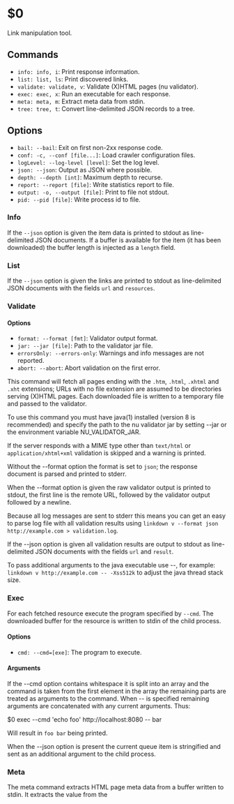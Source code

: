 $0
==

Link manipulation tool.

## Commands

* `info: info, i`: Print response information.
* `list: list, ls`: Print discovered links.
* `validate: validate, v`: Validate (X)HTML pages (nu validator).
* `exec: exec, x`: Run an executable for each response.
* `meta: meta, m`: Extract meta data from stdin.
* `tree: tree, t`: Convert line-delimited JSON records to a tree.

## Options

* `bail: --bail`: Exit on first non-2xx response code.
* `conf: -c, --conf [file...]`: Load crawler configuration files.
* `logLevel: --log-level [level]`: Set the log level.
* `json: --json`: Output as JSON where possible.
* `depth: --depth [int]`: Maximum depth to recurse.
* `report: --report [file]`: Write statistics report to file.
* `output: -o, --output [file]`: Print to file not stdout.
* `pid: --pid [file]`: Write process id to file.

### Info

If the `--json` option is given the item data is printed to stdout as line-delimited JSON documents. If a buffer is available for the item (it has been downloaded) the buffer length is injected as a `length` field.

### List

If the `--json` option is given the links are printed to stdout as line-delimited JSON documents with the fields `url` and `resources`.

### Validate

#### Options

* `format: --format [fmt]`: Validator output format.
* `jar: --jar [file]`: Path to the validator jar file.
* `errorsOnly: --errors-only`: Warnings and info messages are not reported.
* `abort: --abort`: Abort validation on the first error.

This command will fetch all pages ending with the `.htm`, `.html`, `.xhtml` and `.xht` extensions; URLs with no file extension are assumed to be directories serving (X)HTML pages. Each downloaded file is written to a temporary file and passed to the validator.

To use this command you must have java(1) installed (version 8 is recommended) and specify the path to the nu validator jar by setting --jar or the environment variable NU_VALIDATOR_JAR.

If the server responds with a MIME type other than `text/html` or `application/xhtml+xml` validation is skipped and a warning is printed.

Without the --format option the format is set to `json`; the response document is parsed and printed to stderr.

When the --format option is given the raw validator output is printed to stdout, the first line is the remote URL, followed by the validator output followed by a newline.

Because all log messages are sent to stderr this means you can get an easy to parse log file with all validation results using `linkdown v --format json http://example.com > validation.log`.

If the --json option is given all validation results are output to stdout as line-delimited JSON documents with the fields `url` and `result`.

To pass additional arguments to the java executable use --, for example: `linkdown v http://example.com -- -Xss512k` to adjust the java thread stack size.

### Exec

For each fetched resource execute the program specified by `--cmd`. The downloaded buffer for the resource is written to stdin of the child process.

#### Options

* `cmd: --cmd=[exe]`: The program to execute.

#### Arguments

If the --cmd option contains whitespace it is split into an array and the command is taken from the first element in the array the remaining parts are treated as arguments to the command. When -- is specified remaining arguments are concatenated with any current arguments. Thus:

$0 exec --cmd 'echo foo' http://localhost:8080 -- bar

Will result in `foo bar` being printed.

When the --json option is present the current queue item is stringified and sent as an additional argument to the child process.

### Meta

The meta command extracts HTML page meta data from a buffer written to stdin. It extracts the value from the <title> element and any <meta> tags in the input buffer.

Typically this is used in combination with the exec command.

It prints to stdout a JSON document containing the meta data. When a JSON document is passed as an argument the meta data is injected into the input document.

#### Example

Without the --json option to the exec command a simple document is printed.

```
$0 exec http://localhost:8080/meta --cmd 'ldn meta'
```

Outputs:

```
{
  "meta": {
    "title": "Meta Page",
    "description": "Meta Test",
    "keywords": "meta, link, http, linkdown"
  }
}
```

When the --json option is given to exec a more complete document is printed.

```
$0 exec http://localhost:8080/meta --cmd 'ldn meta' --json
```

Outputs:

```
{
  "url": "http://localhost:8080/meta",
  "protocol": "http",
  "host": "localhost",
  "port": 8080,
  "path": "/meta",
  "depth": 1,
  "fetched": true,
  "status": "downloaded",
  "stateData": {
    "requestLatency": 21,
    "requestTime": 28,
    "contentLength": 278,
    "contentType": "text/html; charset=utf-8",
    "code": 200,
    "headers": {
      "content-type": "text/html; charset=utf-8",
      "content-length": "278",
      "etag": "W/\"116-XLd4QBoQli2+6XLPb3Hinw\"",
      "date": "Wed, 17 Feb 2016 15:02:57 GMT",
      "connection": "close"
    },
    "downloadTime": 7,
    "actualDataSize": 278,
    "sentIncorrectSize": false
  },
  "meta": {
    "title": "Meta Page",
    "description": "Meta Test",
    "keywords": "meta, link, http, linkdown"
  }
}
```

#### See

linkdown-exec(1)

### Tree

Reads line-delimited JSON records on stdin and parses the records into a tree structure representing the requests. Designed to be used in conjunction with `meta` so that meta data may be injected into each request before converting to the tree structure.

The tree structure may then be used to generate a sitemap. Output is keyed by fully qualified host name to allow for the scenario when a crawl resolves to multiple hosts.

Be careful with this command, it needs to buffer all the records into memory in order to be able to create the tree structure correctly and also needs to parse each JSON record as well as stringify when printing to stdout. For small to medium size sites this should not be a problem but if you input data for a huge site the process will hang and you may even run out of memory.

#### Options

* `indent: --indent [num]`: Number of spaces to indent.
* `labels: --labels, --path-labels`: Use the path name for labels.
* `listStyle: --list-style [style]`: Set an output list style. 

#### Output

By default this command will print a JSON document, when `--indent` is specified the JSON document is indented.

By default labels for this tree view are inferred from the data available, to use more predictable labels that always use the URL path name specify `--path-labels`. When the tree output contains multiple trees to print (multiple hosts) each tree is separated by a delimiter which is dependent upon the list style format (see below).

If the `--list-style` option is given the output is a list in one of the following formats:

* `tty`: Hierarchy list suitable for a terminal
* `md`: Markdown list
* `html`: List for HTML pages
* `jade`: List for the jade template language

## Redirects

Redirects are automatically followed provided the redirect is to the same host.

## Report

When the `--report` option is given statistics are written to the specified file as a JSON document when the crawl is complete, it has the following fields:

* `length`: Number of items in the queue.
* `complete`: Number of items completed.
* `errors`: Number of requests that responded with 4xx or 5xx status codes.
* `stats`: An object containing statistics.

The stats object has child objects that contain `min`, `max` and `avg` statistics for each of the following fields:

* `headers`: Time in milliseconds until response headers were received.
* `body`: Time in milliseconds to download the response body.
* `request`: Time in milliseconds to download the entire response; headers and body.
* `size`: Size in bytes for the response body.

## Output

When the `--ouput` option is given printing is redirected to the specified file and is not written to stdout. If the file does not exist it is created otherwise it is truncated; if the file stream cannot be created an error is reported and the program will exit with a non-zero exit code.

## Signals

You may pause the crawl by sending the signal `TSTP` and resume a paused crawl by sending the signal `CONT`.

Attempting to send the `TSTP` signal on a paused crawl will have no effect as will attempting to send `CONT` when the crawl has not previously been paused with `TSTP`.

Note that depending upon the concurrency level you may see messages printed after a crawl is paused.

## Exit

The program will exit with a non-zero exit code when an error is encountered. When the crawl completes any 4xx and 5xx HTTP response codes will cause the program to exit with code 255. This guarantees that a success exit code of zero will only occur when the crawl completes and no HTTP error responses occurred.

## See

signal(7)
